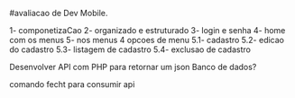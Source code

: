 #avaliacao de Dev Mobile.

1- componetizaCao
2- organizado e estruturado
3- login e senha 
4- home com os menus 
5- nos menus 4 opcoes de menu
5.1- cadastro
5.2- edicao do cadastro
5.3- listagem de cadastro
5.4- exclusao de cadastro


Desenvolver API com PHP para retornar um json
Banco de dados? 

comando fecht para consumir api


